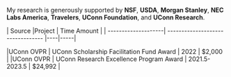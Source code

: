 My research is generously supported by **NSF**, **USDA**, **Morgan Stanley**, **NEC Labs America**, **Travelers**, **UConn Foundation**, and **UConn Research**.

| Source            |Project     | Time Amount                             |
| --------------------| --------------------------------- |----|-----|

|UConn OVPR | UConn Scholarship Facilitation Fund Award | 2022 | $2,000 |
|UConn OVPR | UConn Research Excellence Program Award | 2021.5-2023.5 | $24,992 |
